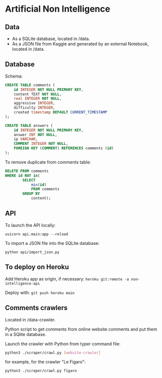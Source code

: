 # Artificial Non Intelligence


## Data

- As a SQLite database, located in /data.
- As a JSON file from Kaggle and generated by an external Notebook, located in /data.


## Database

Schema:

```sql
CREATE TABLE comments (
	id INTEGER NOT NULL PRIMARY KEY,
	content TEXT NOT NULL,
	real INTEGER NOT NULL,
	aggressive INTEGER,
	difficulty INTEGER,
	created timestamp DEFAULT CURRENT_TIMESTAMP
);
```

```sql
CREATE TABLE answers (
	id INTEGER NOT NULL PRIMARY KEY,
	answer INT NOT NULL,
	ip VARCHAR,
	COMMENT INTEGER NOT NULL,
	FOREIGN KEY (COMMENT) REFERENCES comments (id)
);
```

To remove duplicate from comments table:
```sql
DELETE FROM comments
WHERE id NOT in(
		SELECT
			min(id)
			FROM comments
		GROUP BY
			content);
```


## API

To launch the API locally:

`uvicorn api.main:app --reload`

To import a JSON file into the SQLite database:

`python api/import_json.py`


## To deploy on Heroku

Add Heroku app as origin, if necessary:
`heroku git:remote -a non-intelligence-api`

Deploy with:
`git push heroku main`


## Comments crawlers

Located in /data-crawler.

Python script to get comments from online website comments and put them in a SQlite database.

Launch the crawler with Python from typer command file:
```sh
python3 ./scraper/crawl.py [website-crawler]
```

for example, for the crawler "Le Figaro":
```sh
python3 ./scraper/crawl.py figaro
```
